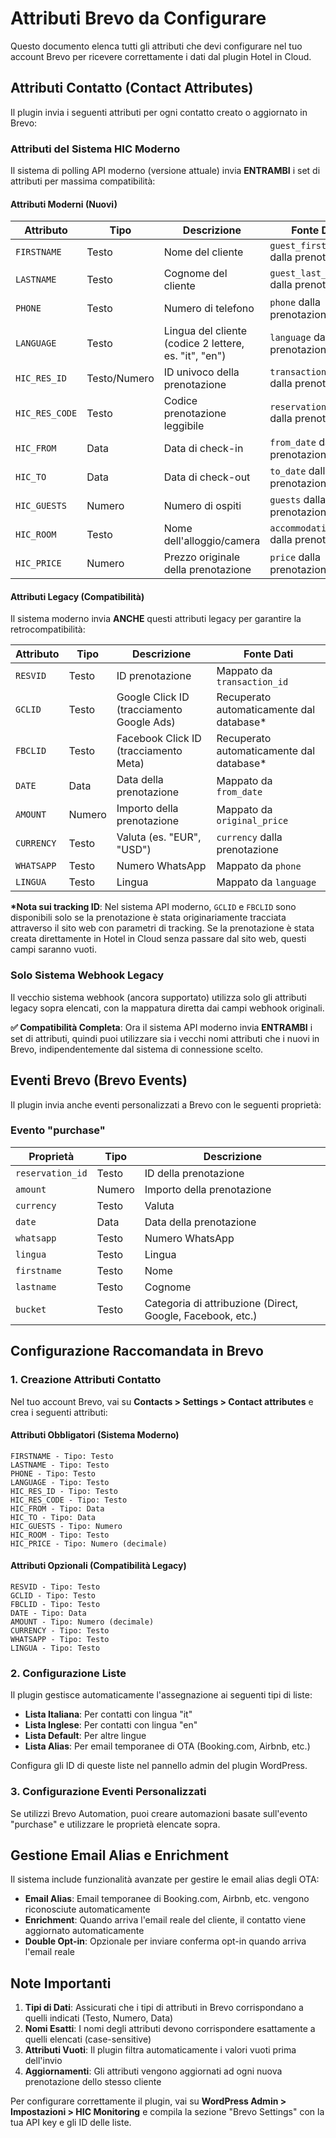 # Attributi Brevo da Configurare

Questo documento elenca tutti gli attributi che devi configurare nel tuo account Brevo per ricevere correttamente i dati dal plugin Hotel in Cloud.

## Attributi Contatto (Contact Attributes)

Il plugin invia i seguenti attributi per ogni contatto creato o aggiornato in Brevo:

### Attributi del Sistema HIC Moderno
Il sistema di polling API moderno (versione attuale) invia **ENTRAMBI** i set di attributi per massima compatibilità:

#### Attributi Moderni (Nuovi)
| Attributo | Tipo | Descrizione | Fonte Dati |
|-----------|------|-------------|-------------|
| `FIRSTNAME` | Testo | Nome del cliente | `guest_first_name` dalla prenotazione |
| `LASTNAME` | Testo | Cognome del cliente | `guest_last_name` dalla prenotazione |
| `PHONE` | Testo | Numero di telefono | `phone` dalla prenotazione |
| `LANGUAGE` | Testo | Lingua del cliente (codice 2 lettere, es. "it", "en") | `language` dalla prenotazione |
| `HIC_RES_ID` | Testo/Numero | ID univoco della prenotazione | `transaction_id` dalla prenotazione |
| `HIC_RES_CODE` | Testo | Codice prenotazione leggibile | `reservation_code` dalla prenotazione |
| `HIC_FROM` | Data | Data di check-in | `from_date` dalla prenotazione |
| `HIC_TO` | Data | Data di check-out | `to_date` dalla prenotazione |
| `HIC_GUESTS` | Numero | Numero di ospiti | `guests` dalla prenotazione |
| `HIC_ROOM` | Testo | Nome dell'alloggio/camera | `accommodation_name` dalla prenotazione |
| `HIC_PRICE` | Numero | Prezzo originale della prenotazione | `price` dalla prenotazione |

#### Attributi Legacy (Compatibilità)
Il sistema moderno invia **ANCHE** questi attributi legacy per garantire la retrocompatibilità:

| Attributo | Tipo | Descrizione | Fonte Dati |
|-----------|------|-------------|-------------|
| `RESVID` | Testo | ID prenotazione | Mappato da `transaction_id` |
| `GCLID` | Testo | Google Click ID (tracciamento Google Ads) | Recuperato automaticamente dal database* |
| `FBCLID` | Testo | Facebook Click ID (tracciamento Meta) | Recuperato automaticamente dal database* |
| `DATE` | Data | Data della prenotazione | Mappato da `from_date` |
| `AMOUNT` | Numero | Importo della prenotazione | Mappato da `original_price` |
| `CURRENCY` | Testo | Valuta (es. "EUR", "USD") | `currency` dalla prenotazione |
| `WHATSAPP` | Testo | Numero WhatsApp | Mappato da `phone` |
| `LINGUA` | Testo | Lingua | Mappato da `language` |

**\*Nota sui tracking ID**: Nel sistema API moderno, `GCLID` e `FBCLID` sono disponibili solo se la prenotazione è stata originariamente tracciata attraverso il sito web con parametri di tracking. Se la prenotazione è stata creata direttamente in Hotel in Cloud senza passare dal sito web, questi campi saranno vuoti.

### Solo Sistema Webhook Legacy
Il vecchio sistema webhook (ancora supportato) utilizza solo gli attributi legacy sopra elencati, con la mappatura diretta dai campi webhook originali.

**✅ Compatibilità Completa**: Ora il sistema API moderno invia **ENTRAMBI** i set di attributi, quindi puoi utilizzare sia i vecchi nomi attributi che i nuovi in Brevo, indipendentemente dal sistema di connessione scelto.

## Eventi Brevo (Brevo Events)

Il plugin invia anche eventi personalizzati a Brevo con le seguenti proprietà:

### Evento "purchase"
| Proprietà | Tipo | Descrizione |
|-----------|------|-------------|
| `reservation_id` | Testo | ID della prenotazione |
| `amount` | Numero | Importo della prenotazione |
| `currency` | Testo | Valuta |
| `date` | Data | Data della prenotazione |
| `whatsapp` | Testo | Numero WhatsApp |
| `lingua` | Testo | Lingua |
| `firstname` | Testo | Nome |
| `lastname` | Testo | Cognome |
| `bucket` | Testo | Categoria di attribuzione (Direct, Google, Facebook, etc.) |

## Configurazione Raccomandata in Brevo

### 1. Creazione Attributi Contatto
Nel tuo account Brevo, vai su **Contacts > Settings > Contact attributes** e crea i seguenti attributi:

#### Attributi Obbligatori (Sistema Moderno)
```
FIRSTNAME - Tipo: Testo
LASTNAME - Tipo: Testo  
PHONE - Tipo: Testo
LANGUAGE - Tipo: Testo
HIC_RES_ID - Tipo: Testo
HIC_RES_CODE - Tipo: Testo
HIC_FROM - Tipo: Data
HIC_TO - Tipo: Data
HIC_GUESTS - Tipo: Numero
HIC_ROOM - Tipo: Testo
HIC_PRICE - Tipo: Numero (decimale)
```

#### Attributi Opzionali (Compatibilità Legacy)
```
RESVID - Tipo: Testo
GCLID - Tipo: Testo
FBCLID - Tipo: Testo
DATE - Tipo: Data
AMOUNT - Tipo: Numero (decimale)
CURRENCY - Tipo: Testo
WHATSAPP - Tipo: Testo
LINGUA - Tipo: Testo
```

### 2. Configurazione Liste
Il plugin gestisce automaticamente l'assegnazione ai seguenti tipi di liste:

- **Lista Italiana**: Per contatti con lingua "it"
- **Lista Inglese**: Per contatti con lingua "en"  
- **Lista Default**: Per altre lingue
- **Lista Alias**: Per email temporanee di OTA (Booking.com, Airbnb, etc.)

Configura gli ID di queste liste nel pannello admin del plugin WordPress.

### 3. Configurazione Eventi Personalizzati
Se utilizzi Brevo Automation, puoi creare automazioni basate sull'evento "purchase" e utilizzare le proprietà elencate sopra.

## Gestione Email Alias e Enrichment

Il sistema include funzionalità avanzate per gestire le email alias degli OTA:

- **Email Alias**: Email temporanee di Booking.com, Airbnb, etc. vengono riconosciute automaticamente
- **Enrichment**: Quando arriva l'email reale del cliente, il contatto viene aggiornato automaticamente
- **Double Opt-in**: Opzionale per inviare conferma opt-in quando arriva l'email reale

## Note Importanti

1. **Tipi di Dati**: Assicurati che i tipi di attributi in Brevo corrispondano a quelli indicati (Testo, Numero, Data)
2. **Nomi Esatti**: I nomi degli attributi devono corrispondere esattamente a quelli elencati (case-sensitive)
3. **Attributi Vuoti**: Il plugin filtra automaticamente i valori vuoti prima dell'invio
4. **Aggiornamenti**: Gli attributi vengono aggiornati ad ogni nuova prenotazione dello stesso cliente

Per configurare correttamente il plugin, vai su **WordPress Admin > Impostazioni > HIC Monitoring** e compila la sezione "Brevo Settings" con la tua API key e gli ID delle liste.